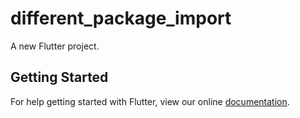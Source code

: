 # different_package_import

A new Flutter project.

## Getting Started

For help getting started with Flutter, view our online
[documentation](https://flutter.io/).
